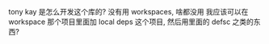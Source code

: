 tony kay 是怎么开发这个库的? 没有用 workspaces, 啥都没用
我应该可以在 workspace 那个项目里面加 local deps 这个项目, 然后用里面的 defsc 之类的东西?